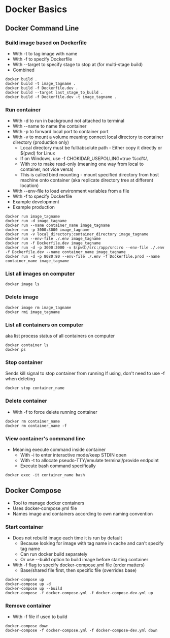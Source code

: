 # Docker Basics

## Docker Command Line

### Build image based on Dockerfile
- With -t to tag image with name
- With -f to specify Dockerfile
- With --target to specify stage to stop at (for multi-stage build)
- Combined
```
docker build .
docker build -t image_tagname .
docker build -f Dockerfile.dev .
docker build --target last_stage_to_build .
docker build -f Dockerfile.dev -t image_tagname .
```

### Run container
- With -d to run in background not attached to terminal
- With --name to name the container
- With -p to forward local port to container port
- With -v to mount a volume meaning connect local directory to container directory (production only)
	- Local directory must be full/absolute path - Either copy it directly or $(pwd) for Linux
	- If on Windows, use -f CHOKIDAR_USEPOLLING=true %cd%\
	- With :ro to make read-only (meaning one way from local to container, not vice versa)
	- This is called bind mounting - mount specified directory from host machine onto container (aka replicate directory tree at different location)
- With --env-file to load environment variables from a file
- With -f to specify Dockerfile
- Example development
- Example production
```
docker run image_tagname
docker run -d image_tagname
docker run --name container_name image_tagname
docker run -p 3000:3000 image_tagname
docker run -v local_directory:container_directory image_tagname
docker run --env-file ./.env image_tagname
docker run -f Dockerfile.dev image_tagname
docker run -d -p 3000:3000 -v $(pwd)/src:/app/src:ro --env-file ./.env -f Dockerfile.dev --name container_name image_tagname
docker run -d -p 8080:80 --env-file ./.env -f Dockerfile.prod --name container_name image_tagname
```

### List all images on computer
```
docker image ls
```

### Delete image
```
docker image rm image_tagname
docker rmi image_tagname
```

### List all containers on computer
aka list process status of all containers on computer
```
docker container ls
docker ps
```

### Stop container
Sends kill signal to stop container from running
If using, don't need to use -f when deleting
```
docker stop container_name
```

### Delete container
- With -f to force delete running container
```
docker rm container_name
docker rm container_name -f
```

### View container's command line
- Meaning execute command inside container
	- With -i to enter interactive mode/keep STDIN open
	- With -t to allocate pseudo-TTY/emulate terminal/provide endpoint
	- Execute bash command specifically
```
docker exec -it container_name bash
```

## Docker Compose
- Tool to manage docker containers
- Uses docker-compose.yml file
- Names image and containers according to own naming convention

### Start container
- Does not rebuild image each time it is run by default
	- Because looking for image with tag name in cache and can't specify tag name
	- Can run docker build separately
	- Or use --build option to build image before starting container
- With -f flag to specify docker-compose.yml file (order matters)
	- Base/shared file first, then specific file (overrides base)
```
docker-compose up
docker-compose up -d
docker-compose up --build
docker-compose -f docker-compose.yml -f docker-compose-dev.yml up
```

### Remove container
- With -f file if used to build
```
docker-compose down
docker-compose -f docker-compose.yml -f docker-compose-dev.yml down
```

